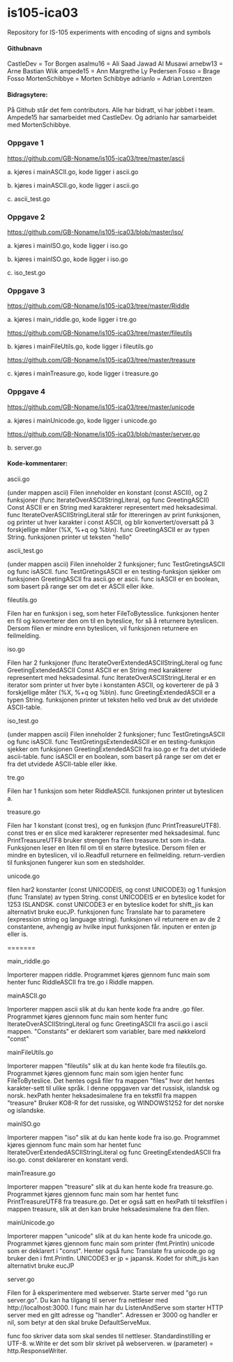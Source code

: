 ﻿# is105-ica03
Repository for IS-105 experiments with encoding of signs and symbols

#### Githubnavn

CastleDev = Tor Borgen
asalmu16 = Ali Saad Jawad Al Musawi
arnebw13 = Arne Bastian Wiik
ampede15 = Ann Margrethe Ly Pedersen
Fosso = Brage Fosso
MortenSchibbye = Morten Schibbye
adrianlo = Adrian Lorentzen   

#### Bidragsytere: 

På Github står det fem contributors. Alle har bidratt, vi har jobbet i team. 
Ampede15 har samarbeidet med CastleDev. 
Og adrianlo har samarbeidet med MortenSchibbye. 

### Oppgave 1
https://github.com/GB-Noname/is105-ica03/tree/master/ascii

a. kjøres i mainASCII.go, kode ligger i ascii.go

b. kjøres i mainASCII.go, kode ligger i ascii.go

c. ascii_test.go

### Oppgave 2
https://github.com/GB-Noname/is105-ica03/blob/master/iso/

a. kjøres i mainISO.go, kode ligger i iso.go

b. kjøres i mainISO.go, kode ligger i iso.go

c. iso_test.go

### Oppgave 3

https://github.com/GB-Noname/is105-ica03/tree/master/Riddle

a. kjøres i main_riddle.go, kode ligger i tre.go

https://github.com/GB-Noname/is105-ica03/tree/master/fileutils

b. kjøres i mainFileUtils.go, kode ligger i fileutils.go

https://github.com/GB-Noname/is105-ica03/tree/master/treasure

c. kjøres i mainTreasure.go, kode ligger i treasure.go

### Oppgave 4

https://github.com/GB-Noname/is105-ica03/tree/master/unicode

a. kjøres i mainUnicode.go, kode ligger i unicode.go

https://github.com/GB-Noname/is105-ica03/blob/master/server.go

b. server.go



#### Kode-kommentarer:

ascii.go 

(under mappen ascii)
Filen inneholder en konstant (const ASCII), og 2 funksjoner (func IterateOverASCIIStringLiteral, 
og func GreetingASCII)
Const ASCII er en String med karakterer representert med heksadesimal.
func IterateOverASCIIStringLiteral står for ittereringen av print funksjonen, og printer ut hver
karakter i const ASCII, og blir konvertert/oversatt på 3 forskjellige måter (%X, %+q og %b\n).
func GreetingASCII er av typen String. funksjonen printer ut teksten "hello"

ascii_test.go 

(under mappen ascii)
Filen inneholder 2 funksjoner; func TestGretingsASCII og func isASCII.
func TestGretingsASCII er en testing-funksjon sjekker om funksjonen GreetingASCII fra ascii.go er ascii.
func isASCII er en boolean, som basert på range ser om det er ASCII eller ikke.

fileutils.go

Filen har en funksjon i seg, som heter FileToBytesslice. funksjonen henter en fil og konverterer den om til en 
byteslice, for så å returnere byteslicen. 
Dersom filen er mindre enn byteslicen, vil funksjonen returnere en feilmelding.

iso.go

Filen har 2 funksjoner (func IterateOverExtendedASCIIStringLiteral og func GreetingExtendedASCII 
Const ASCII er en String med karakterer representert med heksadesimal.
func IterateOverASCIIStringLiteral er en iterator som printer ut hver byte i konstanten ASCII, og koverterer de på 3
forskjellige måter (%X, %+q og %b\n).
func GreetingExtendedASCII er a typen String. funksjonen printer ut teksten hello ved bruk av det utvidede ASCII-table.

iso_test.go

(under mappen ascii)
Filen inneholder 2 funksjoner; func TestGretingsASCII og func isASCII.
func TestGretingsExtendedASCII er en testing-funksjon sjekker om funksjonen GreetingExtendedASCII fra iso.go er fra
det utvidede ascii-table.
func isASCII er en boolean, som basert på range ser om det er fra det utvidede ASCII-table eller ikke.

tre.go

Filen har 1 funksjon som heter RiddleASCII. funksjonen printer ut byteslicen a.

treasure.go

Filen har 1 konstant (const tres), og en funksjon (func PrintTreasureUTF8).
const tres er en slice med karakterer representer med heksadesimal.
func PrintTreasureUTF8 bruker strengen fra filen treasure.txt som in-data. Funksjonen leser en liten fil om til en
større byteslice. Dersom filen er mindre en byteslicen, vil io.Readfull returnere en feilmelding.
return-verdien til funksjonen fungerer kun som en stedsholder.

unicode.go

filen har2 konstanter (const UNICODEIS, og const UNICODE3) og 1 funksjon (func Translate) av typen String.
const UNICODEIS er en byteslice kodet for 1253 ISLANDSK.
const UNICODE3 er en byteslice kodet for shift_jis kan alternativt bruke eucJP.
funksjonen func Translate har to parametere (expression string og language string). 
funksjonen vil returnere en av de 2 constantene, avhengig av hvilke input funksjonen får.
inputen er enten jp eller is.


=======


main_riddle.go

Importerer mappen riddle. Programmet kjøres gjennom func main som
henter func RiddleASCII fra tre.go i Riddle mappen.


mainASCII.go

Importerer mappen ascii slik at du kan hente kode fra andre .go 
filer. Programmet kjøres gjennom func main som henter
func IterateOverASCIIStringLiteral og func GreetingASCII fra
ascii.go i ascii mappen. "Constants" er deklarert som variabler,
bare med nøkkelord "const"


mainFileUtils.go

Importerer mappen "fileutils" slik at du kan hente kode fra fileutils.go.
Programmet kjøres gjennom func main som igjen henter func
FileToByteslice. Det hentes også filer fra mappen "files" hvor det hentes
karakter-sett til ulike språk. I denne oppgaven var det russisk, islandsk og norsk.
hexPath henter heksadesimalene fra en tekstfil fra mappen "treasure"
Bruker KO8-R for det russiske, og WINDOWS1252 for det norske og islandske.


mainISO.go

Importerer mappen "iso" slik at du kan hente kode fra iso.go.
Programmet kjøres gjennom func main som har hentet 
func IterateOverExtendedASCIIStringLiteral og 
func GreetingExtendedASCII fra iso.go.
const deklarerer en konstant verdi.


mainTreasure.go

Importerer mappen "treasure" slik at du kan hente kode fra treasure.go.
Programmet kjøres gjennom func main som har hentet
func PrintTreasureUTF8 fra treasure.go. Det er også satt en hexPath
til tekstfilen i mappen treasure, slik at den kan bruke heksadesimalene
fra den filen.


mainUnicode.go

Importerer mappen "unicode" slik at du kan hente kode fra unicode.go.
Programmet kjøres gjennom func main som printer (fmt.Println) unicode
som er deklarert i "const". Henter også func Translate fra unicode.go
og bruker den i fmt.Println. UNICODE3 er jp = japansk.
Kodet for shift_jis kan alternativt bruke eucJP


server.go

Filen for å eksperimentere med webserver.
Starte server med "go run server.go".
Du kan ha tilgang til server fra nettleser med http://localhost:3000.
I func main har du ListenAndServe som starter HTTP server med en gitt
adresse og "handler". Adressen er 3000 og handler er nil, som betyr
at den skal bruke DefaultServeMux.

func foo skriver data som skal sendes til nettleser.
Standardinstilling er UTF-8.
w.Write er det som blir skrivet på webserveren.
w (parameter) = http.ResponseWriter.

